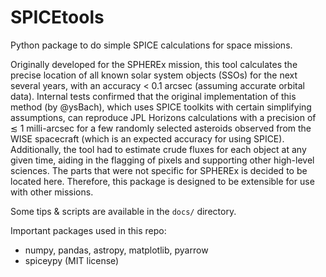 # SPICEtools
Python package to do simple SPICE calculations for space missions.

Originally developed for the SPHEREx mission, this tool calculates the precise location of all known solar system objects (SSOs) for the next several years, with an accuracy < 0.1 arcsec (assuming accurate orbital data). Internal tests confirmed that the original implementation of this method (by @ysBach), which uses SPICE toolkits with certain simplifying assumptions, can reproduce JPL Horizons calculations with a precision of ≲ 1 milli-arcsec for a few randomly selected asteroids observed from the WISE spacecraft (which is an expected accuracy for using SPICE). Additionally, the tool had to estimate crude fluxes for each object at any given time, aiding in the flagging of pixels and supporting other high-level sciences. The parts that were not specific for SPHEREx is decided to be located here. Therefore, this package is designed to be extensible for use with other missions.

Some tips & scripts are available in the `docs/` directory.

Important packages used in this repo:
* numpy, pandas, astropy, matplotlib, pyarrow
* spiceypy (MIT license)